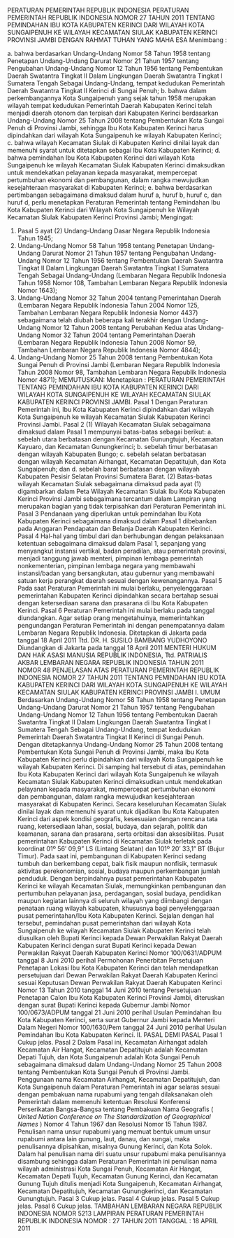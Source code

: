  PERATURAN PEMERINTAH REPUBLIK INDONESIA PERATURAN PEMERINTAH REPUBLIK INDONESIA NOMOR 27 TAHUN 2011 TENTANG PEMINDAHAN IBU KOTA KABUPATEN KERINCI DARI WILAYAH KOTA SUNGAIPENUH KE WILAYAH KECAMATAN SIULAK KABUPATEN KERINCI PROVINSI JAMBI
DENGAN RAHMAT TUHAN YANG MAHA ESA
Menimbang :

a. bahwa berdasarkan Undang-Undang Nomor 58 Tahun 1958 tentang Penetapan Undang-Undang Darurat Nomor 21 Tahun 1957 tentang Pengubahan Undang-Undang Nomor 12 Tahun 1956 tentang Pembentukan Daerah Swatantra Tingkat II Dalam Lingkungan Daerah Swatantra Tingkat I Sumatera Tengah Sebagai Undang-Undang, tempat kedudukan Pemerintah Daerah Swatantra Tingkat II Kerinci di Sungai Penuh;
b. bahwa dalam perkembangannya Kota Sungaipenuh yang sejak tahun 1958 merupakan wilayah tempat kedudukan Pemerintah Daerah Kabupaten Kerinci telah menjadi daerah otonom dan terpisah dari Kabupaten Kerinci berdasarkan Undang-Undang Nomor 25 Tahun 2008 tentang Pembentukan Kota Sungai Penuh di Provinsi Jambi, sehingga Ibu Kota Kabupaten Kerinci harus dipindahkan dari wilayah Kota Sungaipenuh ke wilayah Kabupaten Kerinci;
c. bahwa wilayah Kecamatan Siulak di Kabupaten Kerinci dinilai layak dan memenuhi syarat untuk ditetapkan sebagai Ibu Kota Kabupaten Kerinci;
d. bahwa pemindahan Ibu Kota Kabupaten Kerinci dari wilayah Kota Sungaipenuh ke wilayah Kecamatan Siulak Kabupaten Kerinci dimaksudkan untuk mendekatkan pelayanan kepada masyarakat, mempercepat pertumbuhan ekonomi dan pembangunan, dalam rangka mewujudkan kesejahteraan masyarakat di Kabupaten Kerinci;
e. bahwa berdasarkan pertimbangan sebagaimana dimaksud dalam huruf a, huruf b, huruf c, dan huruf d, perlu menetapkan Peraturan Pemerintah tentang Pemindahan Ibu Kota Kabupaten Kerinci dari Wilayah Kota Sungaipenuh ke Wilayah Kecamatan Siulak Kabupaten Kerinci Provinsi Jambi;
Mengingat:

1. Pasal 5 ayat (2) Undang-Undang Dasar Negara Republik Indonesia Tahun 1945;
2. Undang-Undang Nomor 58 Tahun 1958 tentang Penetapan Undang-Undang Darurat Nomor 21 Tahun 1957 tentang Pengubahan Undang-Undang Nomor 12 Tahun 1956 tentang Pembentukan Daerah Swatantra Tingkat II Dalam Lingkungan Daerah Swatantra Tingkat I Sumatera Tengah Sebagai Undang-Undang (Lembaran Negara Republik Indonesia Tahun 1958 Nomor 108, Tambahan Lembaran Negara Republik Indonesia Nomor 1643);
3. Undang-Undang Nomor 32 Tahun 2004 tentang Pemerintahan Daerah (Lembaran Negara Republik Indonesia Tahun 2004 Nomor 125, Tambahan Lembaran Negara Republik Indonesia Nomor 4437) sebagaimana telah diubah beberapa kali terakhir dengan Undang-Undang Nomor 12 Tahun 2008 tentang Perubahan Kedua atas Undang-Undang Nomor 32 Tahun 2004 tentang Pemerintahan Daerah (Lembaran Negara Republik Indonesia Tahun 2008 Nomor 59, Tambahan Lembaran Negara Republik Indonesia Nomor 4844);
4. Undang-Undang Nomor 25 Tahun 2008 tentang Pembentukan Kota Sungai Penuh di Provinsi Jambi (Lembaran Negara Republik Indonesia Tahun 2008 Nomor 98, Tambahan Lembaran Negara Republik Indonesia Nomor 4871);
MEMUTUSKAN:
 Menetapkan : PERATURAN PEMERINTAH TENTANG PEMINDAHAN IBU KOTA KABUPATEN KERINCI DARI WILAYAH KOTA SUNGAIPENUH KE WILAYAH KECAMATAN SIULAK KABUPATEN KERINCI PROVINSI JAMBI.
Pasal 1
Dengan Peraturan Pemerintah ini, Ibu Kota Kabupaten Kerinci dipindahkan dari wilayah Kota Sungaipenuh ke wilayah Kecamatan Siulak Kabupaten Kerinci Provinsi Jambi.
Pasal 2
(1) Wilayah Kecamatan Siulak sebagaimana dimaksud dalam Pasal 1 mempunyai batas-batas sebagai berikut:
a. sebelah utara berbatasan dengan Kecamatan Gunungtujuh, Kecamatan Kayuaro, dan Kecamatan Gunungkerinci;
b. sebelah timur berbatasan dengan wilayah Kabupaten Bungo;
c. sebelah selatan berbatasan dengan wilayah Kecamatan Airhangat, Kecamatan Depatitujuh, dan Kota Sungaipenuh; dan d. sebelah barat berbatasan dengan wilayah Kabupaten Pesisir Selatan Provinsi Sumatera Barat.
(2) Batas-batas wilayah Kecamatan Siulak sebagaimana dimaksud pada ayat (1) digambarkan dalam Peta Wilayah Kecamatan Siulak Ibu Kota Kabupaten Kerinci Provinsi Jambi sebagaimana tercantum dalam Lampiran yang merupakan bagian yang tidak terpisahkan dari Peraturan Pemerintah ini.
Pasal 3
Pendanaan yang diperlukan untuk pemindahan Ibu Kota Kabupaten Kerinci sebagaimana dimaksud dalam Pasal 1 dibebankan pada Anggaran Pendapatan dan Belanja Daerah Kabupaten Kerinci.
Pasal 4
Hal-hal yang timbul dari dan berhubungan dengan pelaksanaan ketentuan sebagaimana dimaksud dalam Pasal 1, sepanjang yang menyangkut instansi vertikal, badan peradilan, atau pemerintah provinsi, menjadi tanggung jawab menteri, pimpinan lembaga pemerintah nonkementerian, pimpinan lembaga negara yang membawahi instansi/badan yang bersangkutan, atau gubernur yang membawahi satuan kerja perangkat daerah sesuai dengan kewenangannya.
Pasal 5
Pada saat Peraturan Pemerintah ini mulai berlaku, penyelenggaraan pemerintahan Kabupaten Kerinci dipindahkan secara bertahap sesuai dengan ketersediaan sarana dan prasarana di Ibu Kota Kabupaten Kerinci.
Pasal 6
Peraturan Pemerintah ini mulai berlaku pada tanggal diundangkan.
Agar setiap orang mengetahuinya, memerintahkan pengundangan Peraturan Pemerintah ini dengan penempatannya dalam Lembaran Negara Republik Indonesia. Ditetapkan di Jakarta pada tanggal 18 April 2011 Ttd. DR. H. SUSILO BAMBANG YUDHOYONO Diundangkan di Jakarta pada tanggal 18 April 2011 MENTERI HUKUM DAN HAK ASASI MANUSIA REPUBLIK INDONESIA, Ttd. PATRIALIS AKBAR LEMBARAN NEGARA REPUBLIK INDONESIA TAHUN 2011 NOMOR 48 PENJELASAN ATAS PERATURAN PEMERINTAH REPUBLIK INDONESIA NOMOR 27 TAHUN 2011 TENTANG PEMINDAHAN IBU KOTA KABUPATEN KERINCI DARI WILAYAH KOTA SUNGAIPENUH KE WILAYAH KECAMATAN SIULAK KABUPATEN KERINCI PROVINSI JAMBI I. UMUM Berdasarkan Undang-Undang Nomor 58 Tahun 1958 tentang Penetapan Undang-Undang Darurat Nomor 21 Tahun 1957 tentang Pengubahan Undang-Undang Nomor 12 Tahun 1956 tentang Pembentukan Daerah Swatantra Tingkat II Dalam Lingkungan Daerah Swatantra Tingkat I Sumatera Tengah Sebagai Undang-Undang, tempat kedudukan Pemerintah Daerah Swatantra Tingkat II Kerinci di Sungai Penuh. Dengan ditetapkannya Undang-Undang Nomor 25 Tahun 2008 tentang Pembentukan Kota Sungai Penuh di Provinsi Jambi, maka Ibu Kota Kabupaten Kerinci perlu dipindahkan dari wilayah Kota Sungaipenuh ke wilayah Kabupaten Kerinci. Di samping hal tersebut di atas, pemindahan Ibu Kota Kabupaten Kerinci dari wilayah Kota Sungaipenuh ke wilayah Kecamatan Siulak Kabupaten Kerinci dimaksudkan untuk mendekatkan pelayanan kepada masyarakat, mempercepat pertumbuhan ekonomi dan pembangunan, dalam rangka mewujudkan kesejahteraan masyarakat di Kabupaten Kerinci. Secara keseluruhan Kecamatan Siulak dinilai layak dan memenuhi syarat untuk dijadikan Ibu Kota Kabupaten Kerinci dari aspek kondisi geografis, kesesuaian dengan rencana tata ruang, ketersediaan lahan, sosial, budaya, dan sejarah, politik dan keamanan, sarana dan prasarana, serta orbitasi dan aksesibilitas. Pusat pemerintahan Kabupaten Kerinci di Kecamatan Siulak terletak pada koordinat 01º 56’ 09,9” LS (Lintang Selatan) dan 101º 20’ 33,1” BT (Bujur Timur). Pada saat ini, pembangunan di Kabupaten Kerinci sedang tumbuh dan berkembang cepat, baik fisik maupun nonfisik, termasuk aktivitas perekonomian, sosial, budaya maupun perkembangan jumlah penduduk. Dengan berpindahnya pusat pemerintahan Kabupaten Kerinci ke wilayah Kecamatan Siulak, memungkinkan pembangunan dan pertumbuhan pelayanan jasa, perdagangan, sosial budaya, pendidikan maupun kegiatan lainnya di seluruh wilayah yang diimbangi dengan penataan ruang wilayah kabupaten, khususnya bagi penyelenggaraan pusat pemerintahan/Ibu Kota Kabupaten Kerinci. Sejalan dengan hal tersebut, pemindahan pusat pemerintahan dari wilayah Kota Sungaipenuh ke wilayah Kecamatan Siulak Kabupaten Kerinci telah diusulkan oleh Bupati Kerinci kepada Dewan Perwakilan Rakyat Daerah Kabupaten Kerinci dengan surat Bupati Kerinci kepada Dewan Perwakilan Rakyat Daerah Kabupaten Kerinci Nomor 100/0631/ADPUM tanggal 8 Juni 2010 perihal Permohonan Penerbitan Persetujuan Penetapan Lokasi Ibu Kota Kabupaten Kerinci dan telah mendapatkan persetujuan dari Dewan Perwakilan Rakyat Daerah Kabupaten Kerinci sesuai Keputusan Dewan Perwakilan Rakyat Daerah Kabupaten Kerinci Nomor 13 Tahun 2010 tanggal 14 Juni 2010 tentang Persetujuan Penetapan Calon Ibu Kota Kabupaten Kerinci Provinsi Jambi, diteruskan dengan surat Bupati Kerinci kepada Gubernur Jambi Nomor 100/0673/ADPUM tanggal 21 Juni 2010 perihal Usulan Pemindahan Ibu Kota Kabupaten Kerinci, serta surat Gubernur Jambi kepada Menteri Dalam Negeri Nomor 100/1630/Pem tanggal 24 Juni 2010 perihal Usulan Pemindahan Ibu Kota Kabupaten Kerinci. II. PASAL DEMI PASAL
Pasal 1
Cukup jelas.
Pasal 2
Dalam Pasal ini, Kecamatan Airhangat adalah Kecamatan Air Hangat, Kecamatan Depatitujuh adalah Kecamatan Depati Tujuh, dan Kota Sungaipenuh adalah Kota Sungai Penuh sebagaimana dimaksud dalam Undang-Undang Nomor 25 Tahun 2008 tentang Pembentukan Kota Sungai Penuh di Provinsi Jambi. Penggunaan nama Kecamatan Airhangat, Kecamatan Depatitujuh, dan Kota Sungaipenuh dalam Peraturan Pemerintah ini agar selaras sesuai dengan pembakuan nama rupabumi yang tengah dilaksanakan oleh Pemerintah dalam memenuhi ketentuan Resolusi Konferensi Perserikatan Bangsa-Bangsa tentang Pembakuan Nama Geografis ( _United Nation Conference on The Standardization of Geographical_ _Names_ ) Nomor 4 Tahun 1967 dan Resolusi Nomor 15 Tahun 1987. Penulisan nama unsur rupabumi yang memuat bentuk umum unsur rupabumi antara lain gunung, laut, danau, dan sungai, maka penulisannya dipisahkan, misalnya Gunung Kerinci, dan Kota Solok. Dalam hal penulisan nama diri suatu unsur rupabumi maka penulisannya disambung sehingga dalam Peraturan Pemerintah ini penulisan nama wilayah administrasi Kota Sungai Penuh, Kecamatan Air Hangat, Kecamatan Depati Tujuh, Kecamatan Gunung Kerinci, dan Kecamatan Gunung Tujuh ditulis menjadi Kota Sungaipenuh, Kecamatan Airhangat, Kecamatan Depatitujuh, Kecamatan Gunungkerinci, dan Kecamatan Gunungtujuh.
Pasal 3
Cukup jelas.
Pasal 4
Cukup jelas.
Pasal 5
Cukup jelas.
Pasal 6
Cukup jelas. TAMBAHAN LEMBARAN NEGARA REPUBLIK INDONESIA NOMOR 5213 LAMPIRAN PERATURAN PEMERINTAH REPUBLIK INDONESIA NOMOR : 27 TAHUN 2011 TANGGAL : 18 APRIL 2011
